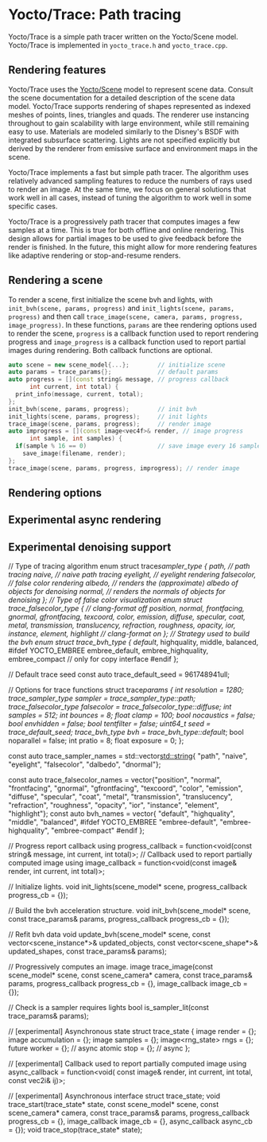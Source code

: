 # Yocto/Trace: Path tracing

Yocto/Trace is a simple path tracer written on the Yocto/Scene model.
Yocto/Trace is implemented in `yocto_trace.h` and `yocto_trace.cpp`.

## Rendering features

Yocto/Trace uses the [Yocto/Scene](yocto_scene.md) model to represent
scene data. Consult the scene documentation for a detailed description
of the scene data model. Yocto/Trace supports rendering of shapes
represented as indexed meshes of points, lines, triangles and quads.
The renderer use instancing throughout to gain scalability with large
environment, while still remaining easy to use. Materials are modeled
similarly to the Disney's BSDF with integrated subsurface scattering.
Lights are not specified explicitly but derived by the renderer
from emissive surface and environment maps in the scene.

Yocto/Trace implements a fast but simple path tracer. The algorithm
uses relatively advanced sampling features to reduce the numbers of
rays used to render an image. At the same time, we focus on general
solutions that work well in all cases, instead of tuning the algorithm
to work well in some specific cases.

Yocto/Trace is a progressively path tracer that computes images
a few samples at a time. This is true for both offline and online
rendering. This design allows for partial images to be used to
give feedback before the render is finished. In the future, this
might allow for more rendering features like adaptive rendering
or stop-and-resume renders.

## Rendering a scene

To render a scene, first initialize the scene bvh and lights, with
`init_bvh(scene, params, progress)` and
`init_lights(scene, params, progress)` and then call
`trace_image(scene, camera, params, progress, image_progress)`.
In these functions, `params` are thee rendering options used to
render the scene, `progress` is a callback function used to
report rendering progress and `image_progress` is a callback
function used to report partial images during rendering.
Both callback functions are optional.

```cpp
auto scene = new scene_model{...};        // initialize scene
auto params = trace_params{};             // default params
auto progress = [](const string& message, // progress callback
      int current, int total) {
  print_info(message, current, total);
};
init_bvh(scene, params, progress);        // init bvh
init_lights(scene, params, progress);     // init lights
trace_image(scene, params, progress);     // render image
auto improgress = [](const image<vec4f>& render, // image progress
      int sample, int samples) {
  if(sample % 16 == 0)                    // save image every 16 samples
    save_image(filename, render);
};
trace_image(scene, params, progress, improgress); // render image
```

## Rendering options

## Experimental async rendering

## Experimental denoising support

// Type of tracing algorithm
enum struct trace*sampler_type {
path, // path tracing
naive, // naive path tracing
eyelight, // eyelight rendering
falsecolor, // false color rendering
albedo, // renders the (approximate) albedo of objects for denoising
normal, // renders the normals of objects for denoising
};
// Type of false color visualization
enum struct trace_falsecolor_type {
// clang-format off
position, normal, frontfacing, gnormal, gfrontfacing, texcoord, color,
emission, diffuse, specular, coat, metal, transmission, translucency,
refraction, roughness, opacity, ior, instance, element, highlight
// clang-format on
};
// Strategy used to build the bvh
enum struct trace_bvh_type {
default*,
highquality,
middle,
balanced,
#ifdef YOCTO_EMBREE
embree_default,
embree_highquality,
embree_compact // only for copy interface
#endif
};

// Default trace seed
const auto trace_default_seed = 961748941ull;

// Options for trace functions
struct trace*params {
int resolution = 1280;
trace_sampler_type sampler = trace_sampler_type::path;
trace_falsecolor_type falsecolor = trace_falsecolor_type::diffuse;
int samples = 512;
int bounces = 8;
float clamp = 100;
bool nocaustics = false;
bool envhidden = false;
bool tentfilter = false;
uint64_t seed = trace_default_seed;
trace_bvh_type bvh = trace_bvh_type::default*;
bool noparallel = false;
int pratio = 8;
float exposure = 0;
};

const auto trace_sampler_names = std::vector<std::string>{
"path", "naive", "eyelight", "falsecolor", "dalbedo", "dnormal"};

const auto trace_falsecolor_names = vector<string>{"position", "normal",
"frontfacing", "gnormal", "gfrontfacing", "texcoord", "color", "emission",
"diffuse", "specular", "coat", "metal", "transmission", "translucency",
"refraction", "roughness", "opacity", "ior", "instance", "element",
"highlight"};
const auto bvh_names = vector<string>{
"default", "highquality", "middle", "balanced",
#ifdef YOCTO_EMBREE
"embree-default", "embree-highquality", "embree-compact"
#endif
};

// Progress report callback
using progress_callback =
function<void(const string& message, int current, int total)>;
// Callback used to report partially computed image
using image_callback =
function<void(const image<vec4f>& render, int current, int total)>;

// Initialize lights.
void init_lights(scene_model\* scene, progress_callback progress_cb = {});

// Build the bvh acceleration structure.
void init_bvh(scene_model\* scene, const trace_params& params,
progress_callback progress_cb = {});

// Refit bvh data
void update_bvh(scene_model* scene,
const vector<scene_instance*>& updated_objects,
const vector<scene_shape\*>& updated_shapes, const trace_params& params);

// Progressively computes an image.
image<vec4f> trace_image(const scene_model* scene, const scene_camera* camera,
const trace_params& params, progress_callback progress_cb = {},
image_callback image_cb = {});

// Check is a sampler requires lights
bool is_sampler_lit(const trace_params& params);

// [experimental] Asynchronous state
struct trace_state {
image<vec4f> render = {};
image<vec4f> accumulation = {};
image<int> samples = {};
image<rng_state> rngs = {};
future<void> worker = {}; // async
atomic<bool> stop = {}; // async
};

// [experimental] Callback used to report partially computed image
using async_callback = function<void(
const image<vec4f>& render, int current, int total, const vec2i& ij)>;

// [experimental] Asynchronous interface
struct trace_state;
void trace_start(trace_state* state, const scene_model* scene,
const scene_camera* camera, const trace_params& params,
progress_callback progress_cb = {}, image_callback image_cb = {},
async_callback async_cb = {});
void trace_stop(trace_state* state);
